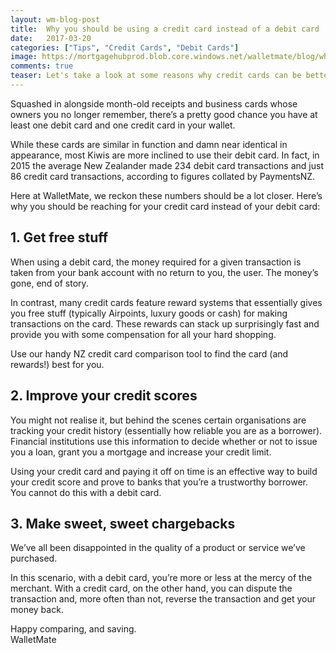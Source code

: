 ```yaml
---
layout: wm-blog-post
title:  Why you should be using a credit card instead of a debit card
date:   2017-03-20
categories: ["Tips", "Credit Cards", "Debit Cards"]
image: https://mortgagehubprod.blob.core.windows.net/walletmate/blog/why-use-a-credit-card.jpeg
comments: true
teaser: Let's take a look at some reasons why credit cards can be better than debit cards
---
```


Squashed in alongside month-old receipts and business cards whose owners you no longer remember, there’s a pretty good chance you have at least one debit card and one credit card in your wallet.

While these cards are similar in function and damn near identical in appearance, most Kiwis are more inclined to use their debit card. In fact, in 2015 the average New Zealander made 234 debit card transactions and just 86 credit card transactions, according to figures collated by PaymentsNZ.

Here at WalletMate, we reckon these numbers should be a lot closer. Here’s why you should be reaching for your credit card instead of your debit card:

**1. Get free stuff**
-----------------
When using a debit card, the money required for a given transaction is taken from your bank account with no return to you, the user. The money’s gone, end of story.

In contrast, many credit cards feature reward systems that essentially gives you free stuff (typically Airpoints, luxury goods or cash) for making transactions on the card. These rewards can stack up surprisingly fast and provide you with some compensation for all your hard shopping. 

Use our handy NZ credit card comparison tool to find the card (and rewards!) best for you.

**2. Improve your credit scores**
-----------------------------
You might not realise it, but behind the scenes certain organisations are tracking your credit history (essentially how reliable you are as a borrower). Financial institutions use this information to decide whether or not to issue you a loan, grant you a mortgage and increase your credit limit.

Using your credit card and paying it off on time is an effective way to build your credit score and prove to banks that you’re a trustworthy borrower. You cannot do this with a debit card.

**3. Make sweet, sweet chargebacks**
--------------------------------
We’ve all been disappointed in the quality of a product or service we’ve purchased. 

In this scenario, with a debit card, you’re more or less at the mercy of the merchant. With a credit card, on the other hand, you can dispute the transaction and, more often than not, reverse the transaction and get your money back.

Happy comparing, and saving.  
WalletMate

